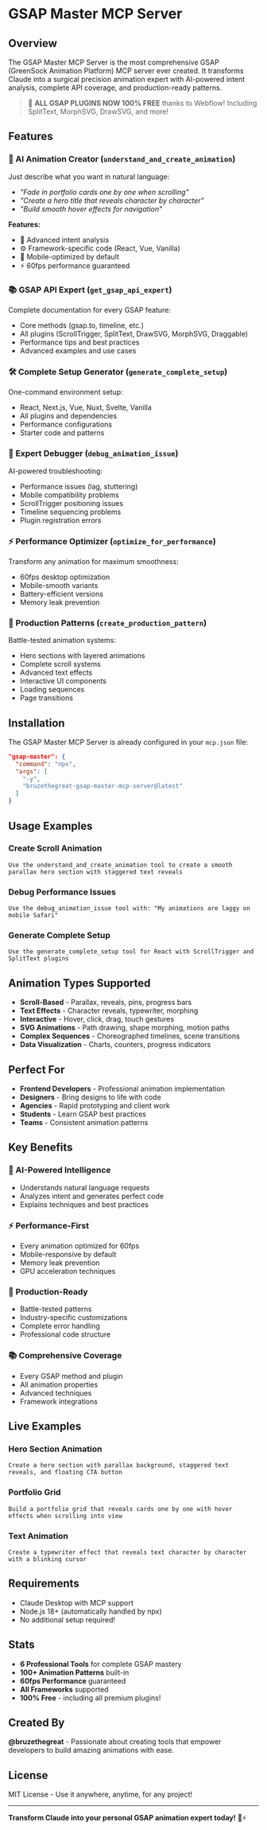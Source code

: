 # GSAP Master MCP Server

## Overview

The GSAP Master MCP Server is the most comprehensive GSAP (GreenSock Animation Platform) MCP server ever created. It transforms Claude into a surgical precision animation expert with AI-powered intent analysis, complete API coverage, and production-ready patterns.

> 🎉 **ALL GSAP PLUGINS NOW 100% FREE** thanks to Webflow! Including SplitText, MorphSVG, DrawSVG, and more!

## Features

### 🧠 AI Animation Creator (`understand_and_create_animation`)
Just describe what you want in natural language:
- *"Fade in portfolio cards one by one when scrolling"*
- *"Create a hero title that reveals character by character"*
- *"Build smooth hover effects for navigation"*

**Features:**
- 🎯 Advanced intent analysis
- ⚙️ Framework-specific code (React, Vue, Vanilla)
- 📱 Mobile-optimized by default
- ⚡ 60fps performance guaranteed

### 📚 GSAP API Expert (`get_gsap_api_expert`)
Complete documentation for every GSAP feature:
- Core methods (gsap.to, timeline, etc.)
- All plugins (ScrollTrigger, SplitText, DrawSVG, MorphSVG, Draggable)
- Performance tips and best practices
- Advanced examples and use cases

### 🛠️ Complete Setup Generator (`generate_complete_setup`)
One-command environment setup:
- React, Next.js, Vue, Nuxt, Svelte, Vanilla
- All plugins and dependencies
- Performance configurations
- Starter code and patterns

### 🔧 Expert Debugger (`debug_animation_issue`)
AI-powered troubleshooting:
- Performance issues (lag, stuttering)
- Mobile compatibility problems
- ScrollTrigger positioning issues
- Timeline sequencing problems
- Plugin registration errors

### ⚡ Performance Optimizer (`optimize_for_performance`)
Transform any animation for maximum smoothness:
- 60fps desktop optimization
- Mobile-smooth variants
- Battery-efficient versions
- Memory leak prevention

### 🎨 Production Patterns (`create_production_pattern`)
Battle-tested animation systems:
- Hero sections with layered animations
- Complete scroll systems
- Advanced text effects
- Interactive UI components
- Loading sequences
- Page transitions

## Installation

The GSAP Master MCP Server is already configured in your `mcp.json` file:

```json
"gsap-master": {
  "command": "npx",
  "args": [
    "-y",
    "bruzethegreat-gsap-master-mcp-server@latest"
  ]
}
```

## Usage Examples

### Create Scroll Animation
```
Use the understand_and_create_animation tool to create a smooth parallax hero section with staggered text reveals
```

### Debug Performance Issues
```
Use the debug_animation_issue tool with: "My animations are laggy on mobile Safari"
```

### Generate Complete Setup
```
Use the generate_complete_setup tool for React with ScrollTrigger and SplitText plugins
```

## Animation Types Supported

- **Scroll-Based** - Parallax, reveals, pins, progress bars
- **Text Effects** - Character reveals, typewriter, morphing
- **Interactive** - Hover, click, drag, touch gestures
- **SVG Animations** - Path drawing, shape morphing, motion paths
- **Complex Sequences** - Choreographed timelines, scene transitions
- **Data Visualization** - Charts, counters, progress indicators

## Perfect For

- **Frontend Developers** - Professional animation implementation
- **Designers** - Bring designs to life with code
- **Agencies** - Rapid prototyping and client work
- **Students** - Learn GSAP best practices
- **Teams** - Consistent animation patterns

## Key Benefits

### 🧠 AI-Powered Intelligence
- Understands natural language requests
- Analyzes intent and generates perfect code
- Explains techniques and best practices

### ⚡ Performance-First
- Every animation optimized for 60fps
- Mobile-responsive by default
- Memory leak prevention
- GPU acceleration techniques

### 🎯 Production-Ready
- Battle-tested patterns
- Industry-specific customizations
- Complete error handling
- Professional code structure

### 📚 Comprehensive Coverage
- Every GSAP method and plugin
- All animation properties
- Advanced techniques
- Framework integrations

## Live Examples

### Hero Section Animation
```
Create a hero section with parallax background, staggered text reveals, and floating CTA button
```

### Portfolio Grid
```
Build a portfolio grid that reveals cards one by one with hover effects when scrolling into view
```

### Text Animation
```
Create a typewriter effect that reveals text character by character with a blinking cursor
```

## Requirements

- Claude Desktop with MCP support
- Node.js 18+ (automatically handled by npx)
- No additional setup required!

## Stats

- **6 Professional Tools** for complete GSAP mastery
- **100+ Animation Patterns** built-in
- **60fps Performance** guaranteed
- **All Frameworks** supported
- **100% Free** - including all premium plugins!

## Created By

**@bruzethegreat** - Passionate about creating tools that empower developers to build amazing animations with ease.

## License

MIT License - Use it anywhere, anytime, for any project!

---

**Transform Claude into your personal GSAP animation expert today!** 🎯⚡









